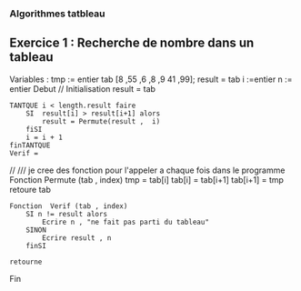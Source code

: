 ### Algorithmes tatbleau

## Exercice 1 : Recherche de nombre dans un tableau
Variables : 
            tmp := entier 
            tab [8 ,55 ,6 ,8 ,9 41 ,99];
            result = tab
            i :=entier
            n := entier 
Debut
    // Initialisation
    result = tab

    TANTQUE i < length.result faire
        SI  result[i] > result[i+1] alors
            result = Permute(result ,  i)
        fiSI
        i = i + 1
    finTANTQUE
    Verif = 

// 
    /// je cree des fonction pour l'appeler a chaque fois dans le programme 
    Fonction Permute (tab , index)
        tmp = tab[i]
        tab[i] = tab[i+1]
        tab[i+1] = tmp
    retoure tab

    Fonction  Verif (tab , index)
        SI n != result alors
            Ecrire n , "ne fait pas parti du tableau"
        SINON
            Ecrire result , n 
        finSI

    retourne 
    
Fin
